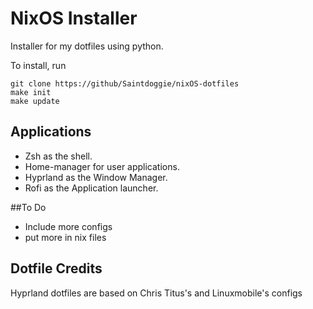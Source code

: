 # NixOS Installer

Installer for my dotfiles using python.

To install, run 

```
git clone https://github/Saintdoggie/nixOS-dotfiles
make init
make update
```



## Applications
* Zsh as the shell.
* Home-manager for user applications.
* Hyprland as the Window Manager.
* Rofi as the Application launcher.

##To Do
* Include more configs
* put more in nix files

## Dotfile Credits
Hyprland dotfiles are based on Chris Titus's and Linuxmobile's configs

